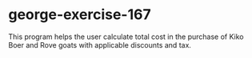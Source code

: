 # george-exercise-167
This program helps the user calculate total cost in the purchase of Kiko Boer and Rove goats with applicable discounts and tax.
